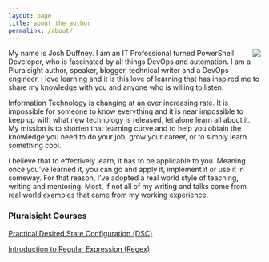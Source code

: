 ```yaml
---
layout: page
title: about the author
permalink: /about/
---
```


<img align="right" src="https://duffney.github.io/images/geek.jpg">

My name is Josh Duffney. I am an IT Professional turned PowerShell Developer, who is fascinated by all things DevOps and automation. I am a Pluralsight author, speaker, blogger, technical writer and a DevOps engineer. I love learning and it is this love of learning that has inspired me to share my knowledge with you and anyone who is willing to listen. 

Information Technology is changing at an ever increasing rate. It is impossible for someone to know everything and it is near impossible to keep up with what new technology is released, let alone learn all about it. My mission is to shorten that learning curve and to help you obtain the knowledge you need to do your job, grow your career, or to simply learn something cool. 

I believe that to effectively learn, it has to be applicable to you. Meaning once you’ve learned it, you can go and apply it, implement it or use it in someway. For that reason, I’ve adopted a real world style of teaching, writing and mentoring. Most, if not all of my writing and talks come from real world examples that came from my working experience.


### Pluralsight Courses


[Practical Desired State Configuration (DSC)](https://app.pluralsight.com/library/courses/practical-desired-state-configuration)


[Introduction to Regular Expression (Regex)](https://app.pluralsight.com/library/courses/regular-expression-introduction)